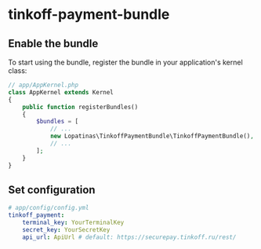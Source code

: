 # tinkoff-payment-bundle

## Enable the bundle

To start using the bundle, register the bundle in your application's kernel class:

```php
// app/AppKernel.php
class AppKernel extends Kernel
{
    public function registerBundles()
    {
        $bundles = [
            // ...
            new Lopatinas\TinkoffPaymentBundle\TinkoffPaymentBundle(),
            // ...
        ];
    }
}
```

## Set configuration

```yaml
# app/config/config.yml
tinkoff_payment:
    terminal_key: YourTerminalKey
    secret_key: YourSecretKey
    api_url: ApiUrl # default: https://securepay.tinkoff.ru/rest/
```

